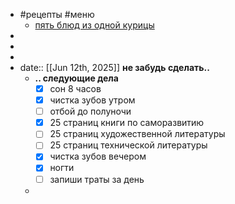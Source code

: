 - #рецепты #меню
	- [пять блюд из одной курицы](https://eda.ru/media/master-klass/pyat-blyud-iz-odnoy-kuricy)
-
-
-
- date:: [[Jun 12th, 2025]]
  **не забудь сделать..**
	- **.. следующие дела**
	  * [x] сон 8 часов
	  * [x] чистка зубов утром
	  * [ ] отбой до полуночи
	  * [x] 25 страниц книги по саморазвитию
	  * [ ] 25 страниц художественной литературы
	  * [ ] 25 страниц технической литературы
	  * [x] чистка зубов вечером
	  * [x] ногти
	  * [ ] запиши траты за день
	-